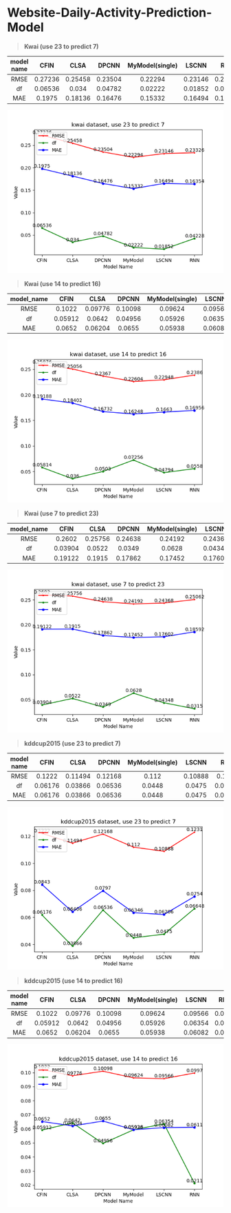 # Website-Daily-Activity-Prediction-Model

> **Kwai (use 23 to predict 7)**

| model name |  CFIN   |   CLSA  |  DPCNN  | MyModel(single) |  LSCNN  |   RNN   |
|:----------:|:-------:|:-------:|:-------:|:---------------:|:-------:|:-------:|
|    RMSE    | 0.27236 | 0.25458 | 0.23504 |     0.22294     | 0.23146 | 0.23326 |
|     df     | 0.06536 |  0.034  | 0.04782 |     0.02222     | 0.01852 | 0.04228 |
|    MAE     | 0.1975  | 0.18136 | 0.16476 |     0.15332     | 0.16494 | 0.16354 |

![kwai_23_7](log/result_picture/kwai_23_7.png)

> **Kwai (use 14 to predict 16)**

| model_name |   CFIN  |   CLSA  |  DPCNN  |  MyModel(single) |  LSCNN  |   RNN  |
|:----------:|:-------:|:-------:|:-------:|:----------------:|:-------:|:------:|
|  RMSE      | 0.1022  | 0.09776 | 0.10098 |     0.09624      | 0.09566 | 0.0997 |
|     df     | 0.05912 | 0.0642  | 0.04956 |     0.05926      | 0.06354 | 0.0211 |
|    MAE     | 0.0652  | 0.06204 | 0.0655  |     0.05938      | 0.06082 | 0.0611 |

![kwai_14_16](log/result_picture/kwai_14_16.png)


> **Kwai (use 7 to predict 23)**

| model_name |   CFIN  |  CLSA   |  DPCNN  | MyModel(single) |  LSCNN  |    RNN  |
|:----------:|:-------:|:-------:|:-------:|:---------------:|:-------:|:-------:|
|    RMSE    | 0.2602  | 0.25756 | 0.24638 |     0.24192     | 0.24368 | 0.25062 |
|     df     | 0.03904 | 0.0522  | 0.0349  |     0.0628      | 0.04348 | 0.0315  |
|    MAE     | 0.19122 | 0.1915  | 0.17862 |     0.17452     | 0.17602 | 0.18592 |

![kwai_7_23](log/result_picture/kwai_7_23.png)


> **kddcup2015 (use 23 to predict 7)**

| model name |   CFIN  |   CLSA  |  DPCNN  | MyModel(single) |  LSCNN  |    RNN  |
|:----------:|:-------:|:-------:|:-------:|:---------------:|:-------:|:-------:|
|    RMSE    | 0.1222  | 0.11494 | 0.12168 |      0.112      | 0.10888 | 0.1231  |
|     df     | 0.06176 | 0.03866 | 0.06536 |     0.0448      | 0.0475  | 0.06648 |
|    MAE     | 0.06176 | 0.03866 | 0.06536 |     0.0448      | 0.0475  | 0.06648 |

![kddcup2015_23_7](log/result_picture/kddcup2015_23_7.png)


> **kddcup2015 (use 14 to predict 16)**

| model name |   CFIN  |    CLSA |  DPCNN  |  MyModel(single) |  LSCNN  |    RNN |
|:----------:|:-------:|:-------:|:-------:|:----------------:|:-------:|:------:|
|    RMSE    | 0.1022  | 0.09776 | 0.10098 |     0.09624      | 0.09566 | 0.0997 |
|     df     | 0.05912 | 0.0642  | 0.04956 |     0.05926      | 0.06354 | 0.0211 |
|    MAE     | 0.0652  | 0.06204 | 0.0655  |     0.05938      | 0.06082 | 0.0611 |

![kddcup2015_14_16](log/result_picture/kddcup2015_14_16.png)
